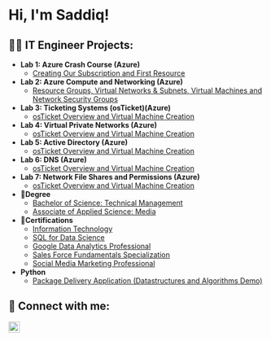 <h1>Hi, I'm Saddiq! </h1>

<h2>👨‍💻 IT Engineer Projects:</h2>

- <b>Lab 1: Azure Crash Course (Azure)</b>
  - [Creating Our Subscription and First Resource](https://github.com/SaddiqElshakshir/Lab-1) 
- <b>Lab 2: Azure Compute and Networking (Azure)</b>
  - [Resource Groups, Virtual Networks & Subnets, Virtual Machines and Network Security Groups](https://github.com/joshmadakor1/Algorithms-Practice)
- <b>Lab 3: Ticketing Systems (osTicket)(Azure)</b>
  - [osTicket Overview and Virtual Machine Creation](https://github.com/joshmadakor1/Algorithms-Practice)
- <b>Lab 4: Virtual Private Networks (Azure)</b>
  - [osTicket Overview and Virtual Machine Creation](https://github.com/joshmadakor1/Algorithms-Practice)
- <b>Lab 5: Active Directory (Azure)</b>
  - [osTicket Overview and Virtual Machine Creation](https://github.com/joshmadakor1/Algorithms-Practice)
- <b>Lab 6: DNS (Azure)</b>
  - [osTicket Overview and Virtual Machine Creation](https://github.com/joshmadakor1/Algorithms-Practice)
- <b>Lab 7: Network File Shares and Permissions (Azure)</b>
  - [osTicket Overview and Virtual Machine Creation](https://github.com/joshmadakor1/Algorithms-Practice)
- <b>🧧Degree</b>
  - [Bachelor of Science: Technical Management](https://github.com/joshmadakor1/Sentinel-Lab)
  - [Associate of Applied Science: Media](https://github.com/joshmadakor1/Sentinel-Lab)
- <b>🧾Certifications</b>
  - [Information Technology](https://github.com/joshmadakor1/EncrypterPOC)
  - [SQL for Data Science](https://github.com/joshmadakor1/DecrypterPOC)
  - [Google Data Analytics Professional](https://github.com/joshmadakor1/Key-Logger-With-Email)
  - [Sales Force Fundamentals Specialization](https://github.com/joshmadakor1/Key-Logger-With-Email)
  - [Social Media Marketing Professional](https://github.com/joshmadakor1/Key-Logger-With-Email)
- <b>Python</b>
  - [Package Delivery Application (Datastructures and Algorithms Demo)](https://github.com/joshmadakor1/Package-Delivery-Pathfinding-Algorithm)

<h2> 🤳 Connect with me:</h2>

[<img align="left" alt="SaddiqElshakshir | LinkedIn" width="22px" src="https://cdn.jsdelivr.net/npm/simple-icons@v3/icons/linkedin.svg" />][linkedin]

[linkedin]: https://linkedin.com/in/saddiq-el-shakshir

<!--
**joshmadakor1/joshmadakor1** is a ✨ _special_ ✨ repository because its `README.md` (this file) appears on your GitHub profile.

Here are some ideas to get you started:

- 🔭 I’m currently working on ...
- 🌱 I’m currently learning ...
- 👯 I’m looking to collaborate on ...
- 🤔 I’m looking for help with ...
- 💬 Ask me about ...
- 📫 How to reach me: ...
- 😄 Pronouns: ...
- ⚡ Fun fact: ...
-->

